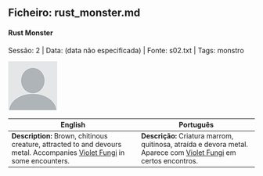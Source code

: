 ## Ficheiro: rust_monster.md

#### Rust Monster

Sessão: 2 | Data: (data não especificada) | Fonte: s02.txt | Tags: monstro

![Rust Monster](blank.png)

| English | Português |
|---------|-----------|
| **Description:** Brown, chitinous creature, attracted to and devours metal. Accompanies [Violet Fungi](violet_fungi.md) in some encounters. | **Descrição:** Criatura marrom, quitinosa, atraída e devora metal. Aparece com [Violet Fungi](violet_fungi.md) em certos encontros. |


























